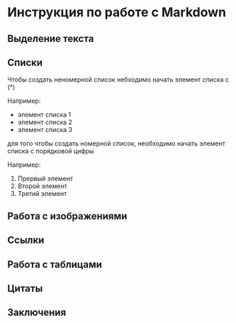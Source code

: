 # Инструкция по работе с Markdown

## Выделение текста

## Списки
Чтобы создать неномерной список небходимо начать элемент списка с (*)

Например:

* элемент списка 1
* элемент списка 2
* элемент списка 3

для того чтобы создать номерной список, необходимо начать элемент списка с порядковой цифры

Например:

1. Прервый элемент
2. Второй элемент
3. Третий элемент

## Работа с изображениями

## Ссылки

## Работа с таблицами

## Цитаты

## Заключения